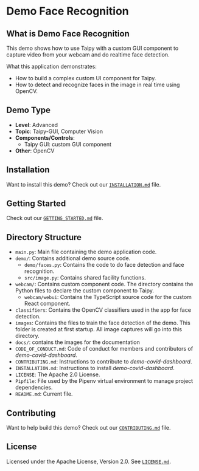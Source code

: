 # Demo Face Recognition

## What is Demo Face Recognition

This demo shows how to use Taipy with a custom GUI component to capture video from your webcam and do realtime face detection.

What this application demonstrates:
* How to build a complex custom UI component for Taipy.
* How to detect and recognize faces in the image in real time using OpenCV.


## Demo Type

- **Level**: Advanced
- **Topic**: Taipy-GUI, Computer Vision
- **Components/Controls**:
  - Taipy GUI: custom GUI component
- **Other**: OpenCV
## Installation
Want to install this demo? Check out our [`INSTALLATION.md`](docs/INSTALLATION.md) file.
## Getting Started

Check out our [`GETTING_STARTED.md`](docs/GETTING_STARTED.md) file.

## Directory Structure

- `main.py`: Main file containing the demo application code.
- `demo/`: Contains additional demo source code.
  - `demo/faces.py`: Contains the code to do face detection and face recognition.
  - `src/image.py`: Contains shared facility functions.
- `webcam/`: Contains custom component code. The directory contains the Python files to declare the custom component to Taipy.
  - `webcam/webui`: Contains the TypeScript source code for the custom React component.
- `classifiers`: Contains the OpenCV classifiers used in the app for face detection.
- `images`: Contains the files to train the face detection of the demo. This folder is created at first startup. All image captures will go into this directory.
- `docs/`: contains the images for the documentation
- `CODE_OF_CONDUCT.md`: Code of conduct for members and contributors of _demo-covid-dashboard_.
- `CONTRIBUTING.md`: Instructions to contribute to _demo-covid-dashboard_.
- `INSTALLATION.md`: Instructions to install _demo-covid-dashboard_.
- `LICENSE`: The Apache 2.0 License.
- `Pipfile`: File used by the Pipenv virtual environment to manage project dependencies.
- `README.md`: Current file.

## Contributing

Want to help build this demo? Check out our [`CONTRIBUTING.md`](docs/CONTRIBUTING.md) file.

## License

Licensed under the Apache License, Version 2.0. See [`LICENSE.md`](LICENSE.md).
